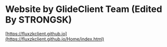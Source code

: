# Website by GlideClient Team (Edited By STRONGSK)

[https://fluxzkclient.github.io](https://fluxzkclient.github.io/Home/index.html)

